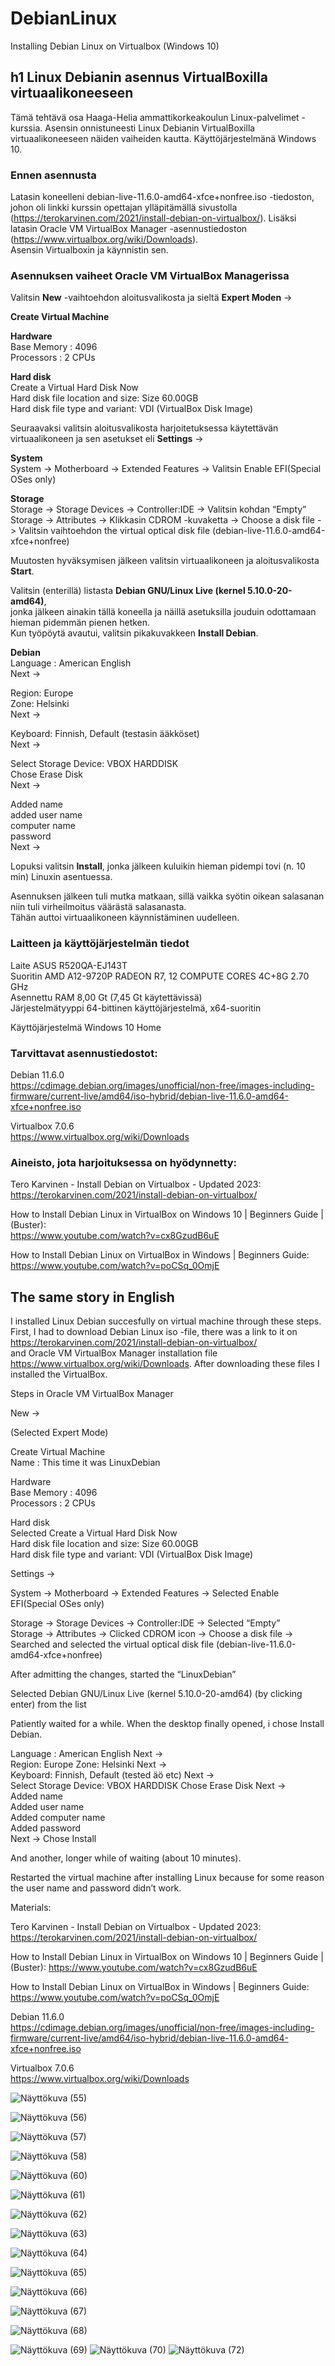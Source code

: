 # DebianLinux
Installing Debian Linux on Virtualbox (Windows 10)


## h1 Linux Debianin asennus VirtualBoxilla virtuaalikoneeseen 

Tämä tehtävä osa Haaga-Helia ammattikorkeakoulun Linux-palvelimet -kurssia. Asensin onnistuneesti Linux Debianin VirtualBoxilla virtuaalikoneeseen näiden vaiheiden kautta. Käyttöjärjestelmänä Windows 10. 

### Ennen asennusta 
Latasin koneelleni debian-live-11.6.0-amd64-xfce+nonfree.iso -tiedoston, johon oli linkki kurssin opettajan ylläpitämällä sivustolla (https://terokarvinen.com/2021/install-debian-on-virtualbox/). 
Lisäksi latasin Oracle VM VirtualBox Manager -asennustiedoston (https://www.virtualbox.org/wiki/Downloads).  
Asensin Virtualboxin ja käynnistin sen.

### Asennuksen vaiheet Oracle VM VirtualBox Managerissa

Valitsin **New** -vaihtoehdon aloitusvalikosta ja sieltä **Expert Moden**
-> 



**Create Virtual Machine**  

**Hardware**  
Base Memory : 4096  
Processors : 2 CPUs  

**Hard disk**  
Create a Virtual Hard Disk Now  
Hard disk file location and size: Size 60.00GB  
Hard disk file type and variant: VDI (VirtualBox Disk Image)  


Seuraavaksi valitsin aloitusvalikosta harjoitetuksessa käytettävän virtuaalikoneen ja sen asetukset eli **Settings**
->

**System**  
System -> Motherboard -> Extended Features -> Valitsin Enable EFI(Special OSes only)  

**Storage**  
Storage -> Storage Devices -> Controller:IDE -> Valitsin kohdan “Empty”  
Storage -> Attributes -> Klikkasin CDROM -kuvaketta -> Choose a disk file -> Valitsin vaihtoehdon the virtual optical disk file (debian-live-11.6.0-amd64-xfce+nonfree)  

Muutosten hyväksymisen jälkeen valitsin virtuaalikoneen ja aloitusvalikosta **Start**.   

Valitsin (enterillä) listasta **Debian GNU/Linux Live (kernel 5.10.0-20-amd64)**,  
jonka jälkeen ainakin tällä koneella ja näillä asetuksilla jouduin odottamaan hieman pidemmän pienen hetken.  
Kun työpöytä avautui, valitsin pikakuvakkeen **Install Debian**.

**Debian**  
Language : American English  
Next ->  

Region: Europe  
Zone: Helsinki  
Next ->  

Keyboard: Finnish, Default (testasin ääkköset)  
Next ->  

Select Storage Device: VBOX HARDDISK  
Chose Erase Disk  
Next ->  

Added name  
added user name  
computer name  
password   
Next ->  

Lopuksi valitsin **Install**, jonka jälkeen kuluikin hieman pidempi tovi (n. 10 min) Linuxin asentuessa. 

Asennuksen jälkeen tuli mutka matkaan, sillä vaikka syötin oikean salasanan niin tuli virheilmoitus väärästä salasanasta.  
Tähän auttoi virtuaalikoneen käynnistäminen uudelleen. 

### Laitteen ja käyttöjärjestelmän tiedot

Laite     ASUS R520QA-EJ143T  
Suoritin      AMD A12-9720P RADEON R7, 12 COMPUTE CORES 4C+8G   2.70 GHz  
Asennettu     RAM	8,00 Gt (7,45 Gt käytettävissä)  
Järjestelmätyyppi     64-bittinen käyttöjärjestelmä, x64-suoritin  

Käyttöjärjestelmä	Windows 10 Home  


### Tarvittavat asennustiedostot: 

Debian 11.6.0  
https://cdimage.debian.org/images/unofficial/non-free/images-including-firmware/current-live/amd64/iso-hybrid/debian-live-11.6.0-amd64-xfce+nonfree.iso

Virtualbox 7.0.6  
https://www.virtualbox.org/wiki/Downloads


### Aineisto, jota harjoituksessa on hyödynnetty: 

Tero Karvinen - Install Debian on Virtualbox - Updated 2023:  
https://terokarvinen.com/2021/install-debian-on-virtualbox/

How to Install Debian Linux in VirtualBox on Windows 10 | Beginners Guide | (Buster):    
https://www.youtube.com/watch?v=cx8GzudB6uE

How to Install Debian Linux on VirtualBox in Windows | Beginners Guide:  
https://www.youtube.com/watch?v=poCSq_0OmjE




## The same story in English
I installed Linux Debian succesfully on virtual machine through these steps. 
First, I had to download Debian Linux iso -file, there was a link to it on https://terokarvinen.com/2021/install-debian-on-virtualbox/  
and Oracle VM VirtualBox Manager installation file https://www.virtualbox.org/wiki/Downloads. After downloading these files I installed the VirtualBox. 

Steps in Oracle VM VirtualBox Manager

New ->  

(Selected Expert Mode)  

Create Virtual Machine  
Name : This time it was LinuxDebian  

Hardware  
Base Memory : 4096  
Processors : 2 CPUs  

Hard disk  
Selected Create a Virtual Hard Disk Now  
Hard disk file location and size: Size 60.00GB  
Hard disk file type and variant: VDI (VirtualBox Disk Image)  

Settings ->  

System -> Motherboard -> Extended Features -> Selected Enable EFI(Special OSes only)  

Storage -> Storage Devices -> Controller:IDE -> Selected “Empty”  
Storage -> Attributes -> Clicked CDROM icon -> Choose a disk file -> Searched and selected the virtual optical disk file (debian-live-11.6.0-amd64-xfce+nonfree)  

After admitting the changes, started the “LinuxDebian”  

Selected Debian GNU/Linux Live (kernel 5.10.0-20-amd64) (by clicking enter) from the list  

Patiently waited for a while. When the desktop finally opened, i chose Install Debian.  

Language : American English
Next ->  
Region: Europe
Zone: Helsinki
Next ->  
Keyboard: Finnish, Default (tested äö etc)
Next ->  
Select Storage Device: VBOX HARDDISK
Chose Erase Disk 
Next ->  
Added name   
Added user name   
Added computer name   
Added password  
Next -> 
Chose Install 

And another, longer while of waiting (about 10 minutes).

Restarted the virtual machine after installing Linux because for some reason the user name and password didn’t work. 
  
  

Materials:

Tero Karvinen - Install Debian on Virtualbox - Updated 2023:
https://terokarvinen.com/2021/install-debian-on-virtualbox/

How to Install Debian Linux in VirtualBox on Windows 10 | Beginners Guide | (Buster):
https://www.youtube.com/watch?v=cx8GzudB6uE

How to Install Debian Linux on VirtualBox in Windows | Beginners Guide:
https://www.youtube.com/watch?v=poCSq_0OmjE

Debian 11.6.0  
https://cdimage.debian.org/images/unofficial/non-free/images-including-firmware/current-live/amd64/iso-hybrid/debian-live-11.6.0-amd64-xfce+nonfree.iso

Virtualbox 7.0.6  
https://www.virtualbox.org/wiki/Downloads


![Näyttökuva (55)](https://user-images.githubusercontent.com/118609353/213276250-9bc0040a-9568-46b8-8b17-71dde3bbdb29.png)

![Näyttökuva (56)](https://user-images.githubusercontent.com/118609353/213276313-e806fd43-113d-48d4-8d0f-f4500fb07436.png)

![Näyttökuva (57)](https://user-images.githubusercontent.com/118609353/213276333-dfc49006-d6ee-4ad8-b66c-4f79c4083e09.png)

![Näyttökuva (58)](https://user-images.githubusercontent.com/118609353/213276358-d435c827-957f-4579-a3e0-3b30ba309b3c.png)

![Näyttökuva (60)](https://user-images.githubusercontent.com/118609353/213276480-091e9d33-c34e-49bd-833a-8b132ed6c918.png)

![Näyttökuva (61)](https://user-images.githubusercontent.com/118609353/213279849-6f374c52-2d83-4b49-8c7d-450854ec838b.png)

![Näyttökuva (62)](https://user-images.githubusercontent.com/118609353/213276547-9bad50e7-9535-4dbc-b2aa-9123902f16ac.png)

![Näyttökuva (63)](https://user-images.githubusercontent.com/118609353/213276578-8efb9409-cabd-49c2-bc10-5bf136db333f.png)

![Näyttökuva (64)](https://user-images.githubusercontent.com/118609353/213276621-dee8a780-1b03-4c36-a0a7-41f1fbeec205.png)

![Näyttökuva (65)](https://user-images.githubusercontent.com/118609353/213276639-693895e5-d4e4-44be-afd0-ef2e312700f5.png)

![Näyttökuva (66)](https://user-images.githubusercontent.com/118609353/213276655-ad823e3b-bbdd-4937-816d-93a26af1404a.png)

![Näyttökuva (67)](https://user-images.githubusercontent.com/118609353/213276667-6b819577-0e07-4fb5-b582-47bbded7840f.png)

![Näyttökuva (68)](https://user-images.githubusercontent.com/118609353/213276686-9f2facb2-8737-4052-9718-96ebf21ae0a6.png)

![Näyttökuva (69)](https://user-images.githubusercontent.com/118609353/213286350-96052566-ce83-4daa-a897-8f4f96553651.png)
![Näyttökuva (70)](https://user-images.githubusercontent.com/118609353/213286354-ac83a5d9-5b3d-40df-9e95-457657521cc3.png)
![Näyttökuva (72)](https://user-images.githubusercontent.com/118609353/213286355-6d1ba351-51cd-4035-b49f-f0220bdce9a3.png)


